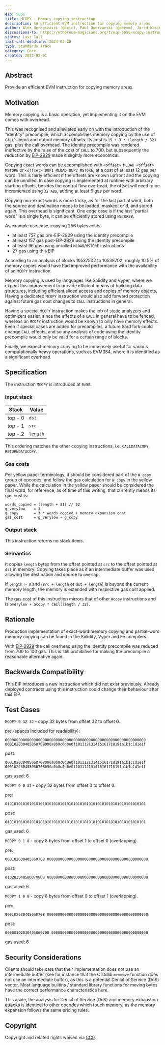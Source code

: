 ```yaml
---
---
eip: 5656
title: MCOPY - Memory copying instruction
description: An efficient EVM instruction for copying memory areas
author: Alex Beregszaszi (@axic), Paul Dworzanski (@poemm), Jared Wasinger (@jwasinger), Casey Detrio (@cdetrio), Pawel Bylica (@chfast), Charles Cooper (@charles-cooper)
discussions-to: https://ethereum-magicians.org/t/eip-5656-mcopy-instruction/10890
status: Last Call
last-call-deadline: 2024-02-20
type: Standards Track
category: Core
created: 2021-02-01
---
```


## Abstract

Provide an efficient EVM instruction for copying memory areas.

## Motivation

Memory copying is a basic operation, yet implementing it on the EVM comes with overhead.

This was recognised and alleviated early on with the introduction of the "identity" precompile, which accomplishes
memory copying by the use of `CALL`'s input and output memory offsets. Its cost is `15 + 3 * (length / 32)` gas, plus
the call overhead. The identity precompile was rendered ineffective by the raise of the cost of `CALL` to 700, but subsequently
the reduction by [EIP-2929](./eip-2929.md) made it slightly more economical.

Copying exact words can be accomplished with `<offset> MLOAD <offset> MSTORE` or `<offset> DUP1 MLOAD DUP2 MSTORE`,
at a cost of at least 12 gas per word. This is fairly efficient if the offsets are known upfront and the copying can be unrolled.
In case copying is implemented at runtime with arbitrary starting offsets, besides the control flow overhead, the offset
will need to be incremented using `32 ADD`, adding at least 6 gas per word.

Copying non-exact words is more tricky, as for the last partial word, both the source and destination needs to be loaded,
masked, or'd, and stored again. This overhead is significant. One edge case is if the last "partial word" is a single byte,
it can be efficiently stored using `MSTORE8`.

As example use case, copying 256 bytes costs:

- at least 757 gas pre-EIP-2929 using the identity precompile
- at least 157 gas post-EIP-2929 using the identity precompile
- at least 96 gas using unrolled `MLOAD`/`MSTORE` instructions
- 27 gas using this EIP

According to an analysis of blocks 10537502 to 10538702, roughly 10.5% of memory copies would have had improved performance with the
availability of an `MCOPY` instruction.

Memory copying is used by languages like Solidity and Vyper, where we expect this improvement to provide efficient means of building
data structures, including efficient sliced access and copies of memory objects. Having a dedicated `MCOPY` instruction would also add
forward protection against future gas cost changes to `CALL` instructions in general.

Having a special `MCOPY` instruction makes the job of static analyzers and optimizers easier, since the effects of a `CALL` in general
have to be fenced, whereas an `MCOPY` instruction would be known to only have memory effects. Even if special cases are added
for precompiles, a future hard fork could change `CALL` effects, and so any analysis of code using the identity precompile would only
be valid for a certain range of blocks.

Finally, we expect memory copying to be immensely useful for various computationally heavy operations, such as EVM384,
where it is identified as a significant overhead.

## Specification

The instruction `MCOPY` is introduced at `0x5E`.

### Input stack

| Stack | Value |
|-------|-------|
| top - 0 | `dst` |
| top - 1 | `src` |
| top - 2 | `length` |

This ordering matches the other copying instructions, i.e. `CALLDATACOPY`, `RETURNDATACOPY`.

### Gas costs

Per yellow paper terminology, it should be considered part of the `W_copy` group of opcodes, and follow the gas calculation for `W_copy` in the yellow paper. While the calculation in the yellow paper should be considered the final word, for reference, as of time of this writing, that currently means its gas cost is:

```
words_copied = (length + 31) // 32
g_verylow    = 3
g_copy       = 3 * words_copied + memory_expansion_cost
gas_cost     = g_verylow + g_copy
```

### Output stack

This instruction returns no stack items.

### Semantics

It copies `length` bytes from the offset pointed at `src` to the offset pointed at `dst` in memory.
Copying takes place as if an intermediate buffer was used, allowing the destination and source to overlap.

If `length > 0` and (`src + length` or `dst + length`) is beyond the current memory length, the memory is extended with respective gas cost applied.

The gas cost of this instruction mirrors that of other `Wcopy` instructions and is `Gverylow + Gcopy * ceil(length / 32)`.

## Rationale

Production implementation of exact-word memory copying and partial-word memory copying can be found in the Solidity, Vyper and Fe compilers.

With [EIP-2929](./eip-2929.md) the call overhead using the identity precompile was reduced from 700 to 100 gas.
This is still prohibitive for making the precompile a reasonable alternative again.

## Backwards Compatibility

This EIP introduces a new instruction which did not exist previously. Already deployed contracts using this instruction could change their behaviour after this EIP.

## Test Cases

`MCOPY 0 32 32` - copy 32 bytes from offset 32 to offset 0.

pre (spaces included for readability):

```
0000000000000000000000000000000000000000000000000000000000000000 000102030405060708090a0b0c0d0e0f101112131415161718191a1b1c1d1e1f
```

post:

```
000102030405060708090a0b0c0d0e0f101112131415161718191a1b1c1d1e1f 000102030405060708090a0b0c0d0e0f101112131415161718191a1b1c1d1e1f
```

gas used: 6

`MCOPY 0 0 32` - copy 32 bytes from offset 0 to offset 0.

pre:

```
0101010101010101010101010101010101010101010101010101010101010101
```

post:

```
0101010101010101010101010101010101010101010101010101010101010101
```

gas used: 6

`MCOPY 0 1 8` - copy 8 bytes from offset 1 to offset 0 (overlapping).

pre:

```
000102030405060708 0000000000000000000000000000000000000000000000
```

post:

```
010203040506070808 0000000000000000000000000000000000000000000000
```

gas used: 6

`MCOPY 1 0 8` - copy 8 bytes from offset 0 to offset 1 (overlapping).

pre:

```
000102030405060708 0000000000000000000000000000000000000000000000
```

post:

```
00000102030405060708 00000000000000000000000000000000000000000000
```

gas used: 6

## Security Considerations

Clients should take care that their implementation does not use an intermediate buffer (see for instance that the C stdlib `memmove` function does not use an intermediate buffer), as this is a potential Denial of Service (DoS) vector. Most language builtins / standard library functions for moving bytes have the correct performance characteristics here.

This aside, the analysis for Denial of Service (DoS) and memory exhaustion attacks is identical to other opcodes which touch memory, as the memory expansion follows the same pricing rules.

## Copyright

Copyright and related rights waived via [CC0](../LICENSE.md).

